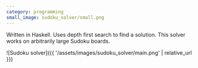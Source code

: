 ```yaml
---
category: programming
small_image: sudoku_solver/small.png
---
```

Written in Haskell. Uses depth first search to find a solution. This solver works on arbitrarily large Sudoku boards.

![Sudoku solver]({{ '/assets/images/sudoku_solver/main.png' | relative_url }})
